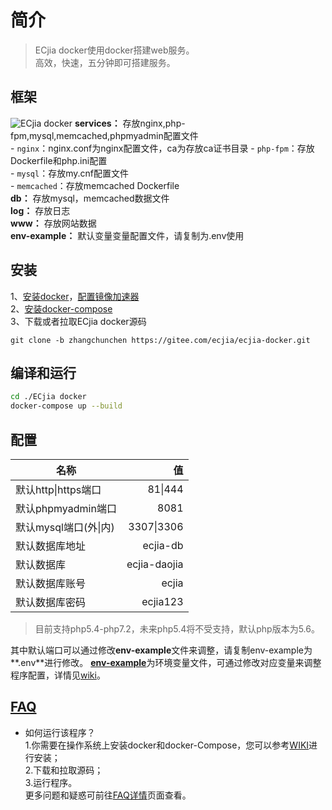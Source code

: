 # 简介
> ECjia docker使用docker搭建web服务。  
高效，快速，五分钟即可搭建服务。

## 框架
![ECjia docker][1]
 **services：** 存放nginx,php-fpm,mysql,memcached,phpmyadmin配置文件  
    - `nginx`：nginx.conf为nginx配置文件，ca为存放ca证书目录
    - `php-fpm`：存放Dockerfile和php.ini配置  
    - `mysql`：存放my.cnf配置文件  
    - `memcached`：存放memcached Dockerfile  
 **db：** 存放mysql，memcached数据文件  
 **log：** 存放日志  
 **www：** 存放网站数据  
 **env-example：** 默认变量变量配置文件，请复制为.env使用     

## 安装
1、[安装docker][2]，[配置镜像加速器][3]  
2、[安装docker-compose][4]  
3、下载或者拉取ECjia docker源码
```
git clone -b zhangchunchen https://gitee.com/ecjia/ecjia-docker.git
```

## 编译和运行
```bash
cd ./ECjia docker
docker-compose up --build
```

## 配置
|名称        | 值   |
| --------   | -----:  |
| 默认http\|https端口     | 81\|444 |
| 默认phpmyadmin端口     | 8081 |
| 默认mysql端口(外\|内)     | 3307\|3306 |
| 默认数据库地址     | ecjia-db |
| 默认数据库        | ecjia-daojia |
| 默认数据库账号     | ecjia |
| 默认数据库密码        |   ecjia123   |  
> 目前支持php5.4-php7.2，未来php5.4将不受支持，默认php版本为5.6。  

其中默认端口可以通过修改**env-example**文件来调整，请复制env-example为**.env**进行修改。
[**env-example**][5]为环境变量文件，可通过修改对应变量来调整程序配置，详情见[wiki][6]。

## [FAQ][7]
* 如何运行该程序？  
1.你需要在操作系统上安装docker和docker-Compose，您可以参考[WIKI][8]进行安装；  
2.下载和拉取源码；  
3.运行程序。  
更多问题和疑惑可前往[FAQ详情][9]页面查看。


  [1]: http://backup-1251457607.cossh.myqcloud.com/1.png
  [2]: https://gitee.com/ecjia/ecjia-docker/wikis/%E5%AE%89%E8%A3%85docker
  [3]: https://gitee.com/ecjia/ecjia-docker/wikis/%E9%85%8D%E7%BD%AE%E9%95%9C%E5%83%8F%E5%8A%A0%E9%80%9F%E5%99%A8
  [4]: https://gitee.com/ecjia/ecjia-docker/wikis/Docker-Compose
  [5]: https://gitee.com/ecjia/ecjia-docker/wikis/env-example
  [6]: https://gitee.com/ecjia/ecjia-docker/wikis/env-example
  [7]: https://gitee.com/ecjia/ecjia-docker/wikis/FAQ
  [8]: https://gitee.com/ecjia/ecjia-docker/wikis
  [9]: https://gitee.com/ecjia/ecjia-docker/wikis/FAQ